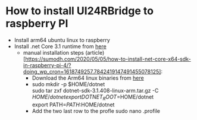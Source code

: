 # How to install UI24RBridge to raspberry PI

- Install arm64 ubuntu linux to raspberry
- Install .net Core 3.1 runtime from [here]( https://docs.microsoft.com/en-us/dotnet/core/install/linux-ubuntu)
    - manual installation steps (article)[https://sumodh.com/2020/05/05/how-to-install-net-core-x64-sdk-in-raspberry-pi-4/?doing_wp_cron=1618749257.7842419147491455078125]:
        - Download the Arm64 linux binaries from [here](https://dotnet.microsoft.com/download/dotnet/3.1)
        - sudo mkdir -p $HOME/dotnet  
          sudo tar zxf dotnet-sdk-3.1.408-linux-arm.tar.gz -C $HOME/dotnet  
          export DOTNET_ROOT=$HOME/dotnet  
          export PATH=$PATH:$HOME/dotnet
        - Add the two last row to the profle
          sudo nano .profile
